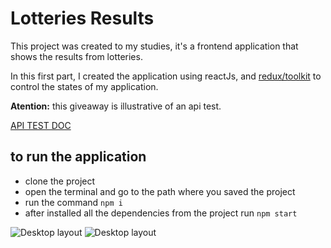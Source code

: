 # Lotteries Results

This project was created to my studies, it's a frontend application that shows the results from lotteries. 

In this first part, I created the application using reactJs, and [redux/toolkit](https://redux-toolkit.js.org/introduction/getting-started) to control the states of my application.


**Atention:** this giveaway is illustrative of an api test.

[API TEST DOC](https://brainn-api-loterias.herokuapp.com/api/v1/docs/#/)

## to run the application

- clone the project
- open the terminal and go to the path where you saved the project
- run the command `npm i`
- after installed all the dependencies from the project run `npm start`

![Desktop layout](/src/img/lotteries-desktop.png)
![Desktop layout](/src/img/lotteries-mobile.png)